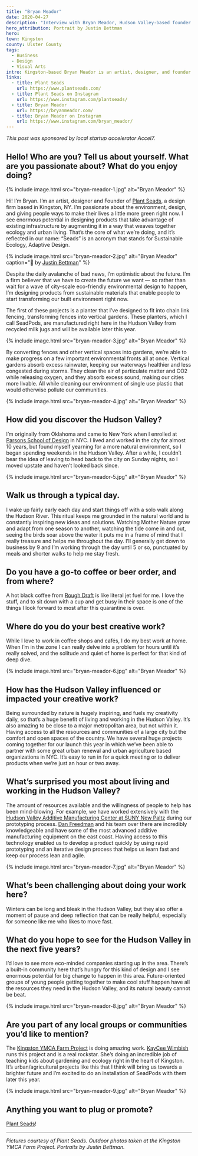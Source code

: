 ```yaml
---
title: "Bryan Meador"
date: 2020-04-27
description: "Interview with Bryan Meador, Hudson Valley-based founder of sustainability-focused design firm Plant Seads."
hero_attribution: Portrait by Justin Bettman
hero:
town: Kingston
county: Ulster County
tags:
  - Business
  - Design
  - Visual Arts
intro: Kingston-based Bryan Meador is an artist, designer, and founder of the sustainability-focused design firm Plant Seads.
links:
  - title: Plant Seads
    url: https://www.plantseads.com/
  - title: Plant Seads on Instagram
    url: https://www.instagram.com/plantseads/
  - title: Bryan Meador
    url: https://bryanmeador.com/
  - title: Bryan Meador on Instagram
    url: https://www.instagram.com/bryan_meador/
---
```


_This post was sponsored by local startup accelerator Accel7._

## Hello! Who are you? Tell us about yourself. What are you passionate about? What do you enjoy doing?

{% include image.html src="bryan-meador-1.jpg" alt="Bryan Meador" %}

Hi! I’m Bryan. I’m an artist, designer and Founder of [Plant Seads](https://www.plantseads.com/), a design firm based in Kingston, NY. I’m passionate about the environment, design, and giving people ways to make their lives a little more green right now. I see enormous potential in designing products that take advantage of existing infrastructure by augmenting it in a way that weaves together ecology and urban living. That’s the core of what we’re doing, and it’s reflected in our name: “Seads” is an acronym that stands for Sustainable Ecology, Adaptive Design.

{% include image.html src="bryan-meador-2.jpg" alt="Bryan Meador" caption="📸 by <a href='https://www.justinbettman.com/'>Justin Bettman</a>" %}

Despite the daily avalanche of bad news, I’m optimistic about the future. I’m a firm believer that we have to create the future we want — so rather than wait for a wave of city-scale eco-friendly environmental design to happen, I’m designing products from sustainable materials that enable people to start transforming our built environment right now.

The first of these projects is a planter that I’ve designed to fit into chain link fencing, transforming fences into vertical gardens. These planters, which I call SeadPods, are manufactured right here in the Hudson Valley from recycled milk jugs and will be available later this year.

{% include image.html src="bryan-meador-3.jpg" alt="Bryan Meador" %}

By converting fences and other vertical spaces into gardens, we’re able to make progress on a few important environmental fronts all at once. Vertical gardens absorb excess rainwater, keeping our waterways healthier and less congested during storms. They clean the air of particulate matter and CO2 while releasing oxygen, and they absorb excess sound, making our cities more livable. All while cleaning our environment of single use plastic that would otherwise pollute our communities.

{% include image.html src="bryan-meador-4.jpg" alt="Bryan Meador" %}

## How did you discover the Hudson Valley?

I’m originally from Oklahoma and came to New York when I enrolled at [Parsons School of Design](https://www.newschool.edu/parsons/) in NYC. I lived and worked in the city for almost 10 years, but found myself yearning for a more natural environment, so I began spending weekends in the Hudson Valley. After a while, I couldn’t bear the idea of leaving to head back to the city on Sunday nights, so I moved upstate and haven’t looked back since.

{% include image.html src="bryan-meador-5.jpg" alt="Bryan Meador" %}

## Walk us through a typical day.

I wake up fairly early each day and start things off with a solo walk along the Hudson River. This ritual keeps me grounded in the natural world and is constantly inspiring new ideas and solutions. Watching Mother Nature grow and adapt from one season to another, watching the tide come in and out, seeing the birds soar above the water it puts me in a frame of mind that I really treasure and helps me throughout the day. I’ll generally get down to business by 9 and I’m working through the day until 5 or so, punctuated by meals and shorter walks to help me stay fresh.

## Do you have a go-to coffee or beer order, and from where?

A hot black coffee from [Rough Draft](https://www.roughdraftny.com/) is like literal jet fuel for me. I love the stuff, and to sit down with a cup and get busy in their space is one of the things I look forward to most after this quarantine is over.

## Where do you do your best creative work?

While I love to work in coffee shops and cafés, I do my best work at home. When I’m in the zone I can really delve into a problem for hours until it’s really solved, and the solitude and quiet of home is perfect for that kind of deep dive.

{% include image.html src="bryan-meador-6.jpg" alt="Bryan Meador" %}

## How has the Hudson Valley influenced or impacted your creative work?

Being surrounded by nature is hugely inspiring, and fuels my creativity daily, so that’s a huge benefit of living and working in the Hudson Valley. It’s also amazing to be close to a major metropolitan area, but not within it. Having access to all the resources and communities of a large city but the comfort and open spaces of the country. We have several huge projects coming together for our launch this year in which we’ve been able to partner with some great urban renewal and urban agriculture based organizations in NYC. It’s easy to run in for a quick meeting or to deliver products when we’re just an hour or two away.

## What’s surprised you most about living and working in the Hudson Valley?

The amount of resources available and the willingness of people to help has been mind-blowing. For example, we have worked extensively with the [Hudson Valley Additive Manufacturing Center at SUNY New Paltz](https://www.newpaltz.edu/hvamc/) during our prototyping process. [Dan Freedman](https://www.newpaltz.edu/ocm/admins/daniel-freedman/) and his team over there are incredibly knowledgeable and have some of the most advanced additive manufacturing equipment on the east coast. Having access to this technology enabled us to develop a product quickly by using rapid prototyping and an iterative design process that helps us learn fast and keep our process lean and agile.

{% include image.html src="bryan-meador-7.jpg" alt="Bryan Meador" %}

## What’s been challenging about doing your work here?

Winters can be long and bleak in the Hudson Valley, but they also offer a moment of pause and deep reflection that can be really helpful, especially for someone like me who likes to move fast.

## What do you hope to see for the Hudson Valley in the next five years?

I’d love to see more eco-minded companies starting up in the area. There’s a built-in community here that’s hungry for this kind of design and I see enormous potential for big change to happen in this area. Future-oriented groups of young people getting together to make cool stuff happen have all the resources they need in the Hudson Valley, and its natural beauty cannot be beat.

{% include image.html src="bryan-meador-8.jpg" alt="Bryan Meador" %}

## Are you part of any local groups or communities you’d like to mention?

The [Kingston YMCA Farm Project](https://www.kingstonymcafarmproject.org/) is doing amazing work. [KayCee Wimbish](http://kingstonhappenings.org/doers-dreamers-kaycee-wimbish/) runs this project and is a real rockstar. She’s doing an incredible job of teaching kids about gardening and ecology right in the heart of Kingston. It’s urban/agricultural projects like this that I think will bring us towards a brighter future and I’m excited to do an installation of SeadPods with them later this year.

{% include image.html src="bryan-meador-9.jpg" alt="Bryan Meador" %}

## Anything you want to plug or promote?

[Plant Seads](https://plantseads.com)!

---

_Pictures courtesy of Plant Seads. Outdoor photos taken at the Kingston YMCA Farm Project. Portraits by Justin Bettman._
